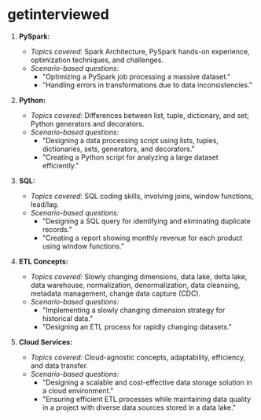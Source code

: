 # getinterviewed

1. **PySpark:**
   - *Topics covered:* Spark Architecture, PySpark hands-on experience, optimization techniques, and challenges.
   - *Scenario-based questions:*
     - "Optimizing a PySpark job processing a massive dataset."
     - "Handling errors in transformations due to data inconsistencies."

2. **Python:**
   - *Topics covered:* Differences between list, tuple, dictionary, and set; Python generators and decorators.
   - *Scenario-based questions:*
     - "Designing a data processing script using lists, tuples, dictionaries, sets, generators, and decorators."
     - "Creating a Python script for analyzing a large dataset efficiently."

3. **SQL:**
   - *Topics covered:* SQL coding skills, involving joins, window functions, lead/lag.
   - *Scenario-based questions:*
     - "Designing a SQL query for identifying and eliminating duplicate records."
     - "Creating a report showing monthly revenue for each product using window functions."

4. **ETL Concepts:**
   - *Topics covered:* Slowly changing dimensions, data lake, delta lake, data warehouse, normalization, denormalization, data cleansing, metadata management, change data capture (CDC).
   - *Scenario-based questions:*
     - "Implementing a slowly changing dimension strategy for historical data."
     - "Designing an ETL process for rapidly changing datasets."

5. **Cloud Services:**
   - *Topics covered:* Cloud-agnostic concepts, adaptability, efficiency, and data transfer.
   - *Scenario-based questions:*
     - "Designing a scalable and cost-effective data storage solution in a cloud environment."
     - "Ensuring efficient ETL processes while maintaining data quality in a project with diverse data sources stored in a data lake."
